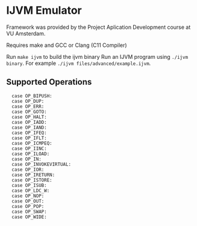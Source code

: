 # IJVM Emulator

Framework was provided by the Project Aplication Development course at VU Amsterdam.


Requires make and GCC or Clang (C11 Compiler)

Run `make ijvm` to build the ijvm binary
Run an IJVM program using `./ijvm binary`. For example `./ijvm files/advanced/example.ijvm`.

## Supported Operations

```
  case OP_BIPUSH:
  case OP_DUP:
  case OP_ERR:
  case OP_GOTO:
  case OP_HALT:
  case OP_IADD:
  case OP_IAND:
  case OP_IFEQ:
  case OP_IFLT:
  case OP_ICMPEQ:
  case OP_IINC:
  case OP_ILOAD:
  case OP_IN:
  case OP_INVOKEVIRTUAL:
  case OP_IOR:
  case OP_IRETURN:
  case OP_ISTORE:
  case OP_ISUB:
  case OP_LDC_W:
  case OP_NOP:
  case OP_OUT:
  case OP_POP:
  case OP_SWAP:
  case OP_WIDE:
```
